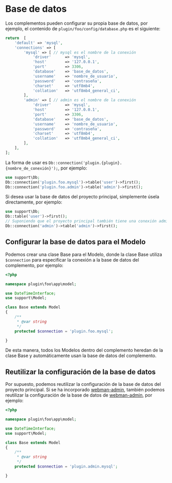 # Base de datos
Los complementos pueden configurar su propia base de datos, por ejemplo, el contenido de `plugin/foo/config/database.php` es el siguiente:

```php
return  [
    'default' => 'mysql',
    'connections' => [
        'mysql' => [ // mysql es el nombre de la conexión
            'driver'      => 'mysql',
            'host'        => '127.0.0.1',
            'port'        => 3306,
            'database'    => 'base_de_datos',
            'username'    => 'nombre_de_usuario',
            'password'    => 'contraseña',
            'charset'     => 'utf8mb4',
            'collation'   => 'utf8mb4_general_ci',
        ],
        'admin' => [ // admin es el nombre de la conexión
            'driver'      => 'mysql',
            'host'        => '127.0.0.1',
            'port'        => 3306,
            'database'    => 'base_de_datos',
            'username'    => 'nombre_de_usuario',
            'password'    => 'contraseña',
            'charset'     => 'utf8mb4',
            'collation'   => 'utf8mb4_general_ci',
        ],
    ],
];
```

La forma de usar es `Db::connection('plugin.{plugin}.{nombre_de_conexión}');`, por ejemplo:

```php
use support\Db;
Db::connection('plugin.foo.mysql')->table('user')->first();
Db::connection('plugin.foo.admin')->table('admin')->first();
```

Si desea usar la base de datos del proyecto principal, simplemente úsela directamente, por ejemplo:

```php
use support\Db;
Db::table('user')->first();
// Suponiendo que el proyecto principal también tiene una conexión admin configurada
Db::connection('admin')->table('admin')->first();
```

## Configurar la base de datos para el Modelo
Podemos crear una clase Base para el Modelo, donde la clase Base utiliza `$connection` para especificar la conexión a la base de datos del complemento, por ejemplo:

```php
<?php

namespace plugin\foo\app\model;

use DateTimeInterface;
use support\Model;

class Base extends Model
{
    /**
     * @var string
     */
    protected $connection = 'plugin.foo.mysql';

}
```

De esta manera, todos los Modelos dentro del complemento heredan de la clase Base y automáticamente usan la base de datos del complemento.

## Reutilizar la configuración de la base de datos
Por supuesto, podemos reutilizar la configuración de la base de datos del proyecto principal. Si se ha incorporado [webman-admin](https://www.workerman.net/plugin/82), también podemos reutilizar la configuración de la base de datos de [webman-admin](https://www.workerman.net/plugin/82), por ejemplo:

```php
<?php

namespace plugin\foo\app\model;

use DateTimeInterface;
use support\Model;

class Base extends Model
{
    /**
     * @var string
     */
    protected $connection = 'plugin.admin.mysql';

}
```
